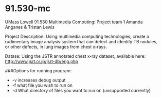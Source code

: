 91.530-mc
=========

UMass Lowell 91.530 Multimedia Computing: Project team 1
Amanda Anganes & Tristan Lewis

Project Description:
Using multimedia computing technologies, create a rudimentary image analysis system that can detect and identify TB nodules, or other defects, in lung images from chest x-rays.

Datase:
Using the JSTR annotated chest x-ray dataset, available here: http://www.jsrt.or.jp/jsrt-db/eng.php

###Options for running program:
* -v increases debug output
* -f what file you wish to run on
* -d What directory of files you want to run on (unsupported currently)


